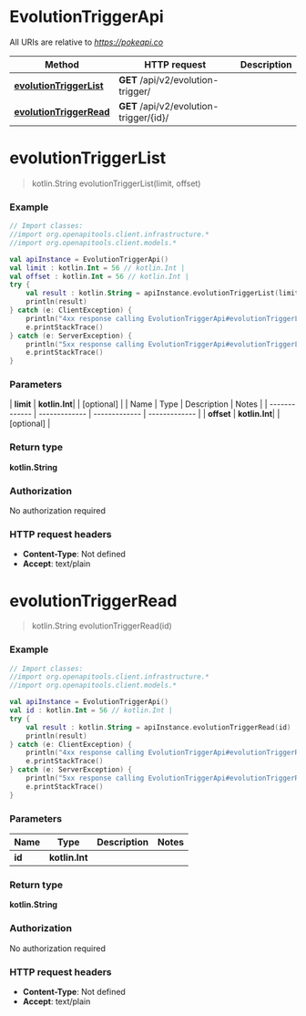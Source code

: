 # EvolutionTriggerApi

All URIs are relative to *https://pokeapi.co*

| Method | HTTP request | Description |
| ------------- | ------------- | ------------- |
| [**evolutionTriggerList**](EvolutionTriggerApi.md#evolutionTriggerList) | **GET** /api/v2/evolution-trigger/ |  |
| [**evolutionTriggerRead**](EvolutionTriggerApi.md#evolutionTriggerRead) | **GET** /api/v2/evolution-trigger/{id}/ |  |


<a id="evolutionTriggerList"></a>
# **evolutionTriggerList**
> kotlin.String evolutionTriggerList(limit, offset)



### Example
```kotlin
// Import classes:
//import org.openapitools.client.infrastructure.*
//import org.openapitools.client.models.*

val apiInstance = EvolutionTriggerApi()
val limit : kotlin.Int = 56 // kotlin.Int | 
val offset : kotlin.Int = 56 // kotlin.Int | 
try {
    val result : kotlin.String = apiInstance.evolutionTriggerList(limit, offset)
    println(result)
} catch (e: ClientException) {
    println("4xx response calling EvolutionTriggerApi#evolutionTriggerList")
    e.printStackTrace()
} catch (e: ServerException) {
    println("5xx response calling EvolutionTriggerApi#evolutionTriggerList")
    e.printStackTrace()
}
```

### Parameters
| **limit** | **kotlin.Int**|  | [optional] |
| Name | Type | Description  | Notes |
| ------------- | ------------- | ------------- | ------------- |
| **offset** | **kotlin.Int**|  | [optional] |

### Return type

**kotlin.String**

### Authorization

No authorization required

### HTTP request headers

 - **Content-Type**: Not defined
 - **Accept**: text/plain

<a id="evolutionTriggerRead"></a>
# **evolutionTriggerRead**
> kotlin.String evolutionTriggerRead(id)



### Example
```kotlin
// Import classes:
//import org.openapitools.client.infrastructure.*
//import org.openapitools.client.models.*

val apiInstance = EvolutionTriggerApi()
val id : kotlin.Int = 56 // kotlin.Int | 
try {
    val result : kotlin.String = apiInstance.evolutionTriggerRead(id)
    println(result)
} catch (e: ClientException) {
    println("4xx response calling EvolutionTriggerApi#evolutionTriggerRead")
    e.printStackTrace()
} catch (e: ServerException) {
    println("5xx response calling EvolutionTriggerApi#evolutionTriggerRead")
    e.printStackTrace()
}
```

### Parameters
| Name | Type | Description  | Notes |
| ------------- | ------------- | ------------- | ------------- |
| **id** | **kotlin.Int**|  | |

### Return type

**kotlin.String**

### Authorization

No authorization required

### HTTP request headers

 - **Content-Type**: Not defined
 - **Accept**: text/plain

